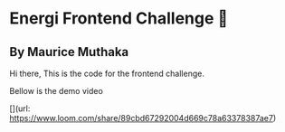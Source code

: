 # Energi Frontend Challenge :muscle:

## By Maurice Muthaka

Hi there, This is the code for the frontend challenge.

Bellow is the demo video

[](url: https://www.loom.com/share/89cbd67292004d669c78a63378387ae7)


